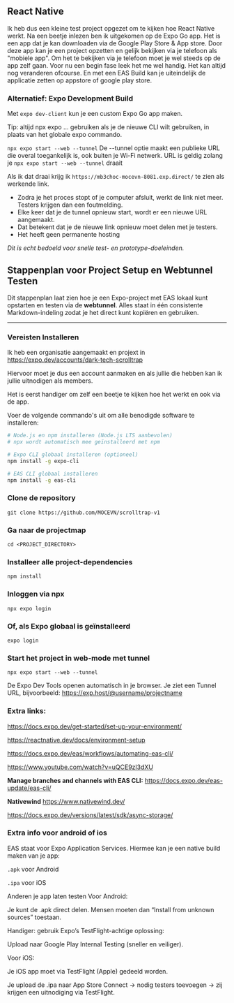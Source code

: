 ## React Native

Ik heb dus een kleine test project opgezet om te kijken hoe React Native werkt. Na een beetje inlezen ben ik uitgekomen op de Expo Go app. Het is een app dat je kan downloaden via de Google Play Store & App store. Door deze app kan je een project opzetten en gelijk bekijken via je telefoon als "mobiele app". Om het te bekijken via je telefoon moet je wel steeds op de app zelf gaan. Voor nu een begin fase leek het me wel handig. Het kan altijd nog veranderen ofcourse. En met een EAS Build kan je uiteindelijk de applicatie zetten op appstore of google play store.

### Alternatief: Expo Development Build

Met `expo dev-client` kun je een custom Expo Go app maken.

Tip: altijd npx expo ... gebruiken als je de nieuwe CLI wilt gebruiken, in plaats van het globale expo commando.

`npx expo start --web --tunnel`
De --tunnel optie maakt een publieke URL die overal toegankelijk is, ook buiten je Wi-Fi netwerk.
URL is geldig zolang je `npx expo start --web --tunnel` draait

Als ik dat draai krijg ik `https://mb3choc-mocevn-8081.exp.direct/` te zien als werkende link.

- Zodra je het proces stopt of je computer afsluit, werkt de link niet meer. Testers krijgen dan een foutmelding.
- Elke keer dat je de tunnel opnieuw start, wordt er een nieuwe URL aangemaakt. 
- Dat betekent dat je de nieuwe link opnieuw moet delen met je testers.
- Het heeft geen permanente hosting

*Dit is echt bedoeld voor snelle test- en prototype-doeleinden.*

## Stappenplan voor Project Setup en Webtunnel Testen

Dit stappenplan laat zien hoe je een Expo-project met EAS lokaal kunt opstarten en testen via de **webtunnel**. Alles staat in één consistente Markdown-indeling zodat je het direct kunt kopiëren en gebruiken.

---

### Vereisten Installeren

Ik heb een organisatie aangemaakt en projext in https://expo.dev/accounts/dark-tech-scrolltrap

Hiervoor moet je dus een account aanmaken en als jullie die hebben kan ik jullie uitnodigen als members.

Het is eerst handiger om zelf een beetje te kijken hoe het werkt en ook via de app. 

Voer de volgende commando's uit om alle benodigde software te installeren:

```bash
# Node.js en npm installeren (Node.js LTS aanbevolen)
# npx wordt automatisch mee geïnstalleerd met npm

# Expo CLI globaal installeren (optioneel)
npm install -g expo-cli

# EAS CLI globaal installeren
npm install -g eas-cli
```

### Clone de repository
`git clone https://github.com/MOCEVN/scrolltrap-v1`

### Ga naar de projectmap
`cd <PROJECT_DIRECTORY>`

### Installeer alle project-dependencies
`npm install`

### Inloggen via npx
`npx expo login`

### Of, als Expo globaal is geïnstalleerd
`expo login`

### Start het project in web-mode met tunnel
`npx expo start --web --tunnel`

De Expo Dev Tools openen automatisch in je browser.
Je ziet een Tunnel URL, bijvoorbeeld:
https://exp.host/@username/projectname

### Extra links:
https://docs.expo.dev/get-started/set-up-your-environment/ 

https://reactnative.dev/docs/environment-setup

https://docs.expo.dev/eas/workflows/automating-eas-cli/

https://www.youtube.com/watch?v=uQCE9zl3dXU 

**Manage branches and channels with EAS CLI:**
https://docs.expo.dev/eas-update/eas-cli/

**Nativewind**
https://www.nativewind.dev/ 

https://docs.expo.dev/versions/latest/sdk/async-storage/ 

### Extra info voor android of ios

EAS staat voor Expo Application Services. Hiermee kan je een native build maken van je app:

`.apk` voor Android

`.ipa` voor iOS

Anderen je app laten testen
Voor Android:

Je kunt de .apk direct delen. Mensen moeten dan “Install from unknown sources” toestaan.

Handiger: gebruik Expo’s TestFlight-achtige oplossing:

Upload naar Google Play Internal Testing (sneller en veiliger).

Voor iOS:

Je iOS app moet via TestFlight (Apple) gedeeld worden.

Je upload de .ipa naar App Store Connect → nodig testers toevoegen → zij krijgen een uitnodiging via TestFlight.

